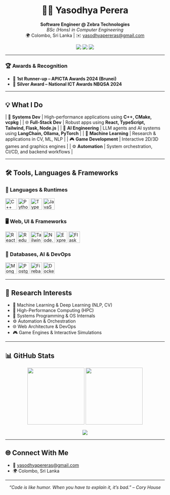 <h1 align="center">👩‍💻 Yasodhya Perera</h1>
<p align="center">
  <b>Software Engineer @ Zebra Technologies</b><br>
  <i>BSc (Hons) in Computer Engineering</i><br>
  🌍 Colombo, Sri Lanka | ✉️ <a href="mailto:yasodhyapereras@gmail.com">yasodhyapereras@gmail.com</a>
</p>

<p align="center">
  <a href="mailto:yasodhyapereras@gmail.com"><img src="https://img.shields.io/badge/email-yasodhyapereras@gmail.com-red?style=flat-square&logo=gmail"></a>
  <img src="https://img.shields.io/badge/location-Colombo,%20Sri%20Lanka-blue?style=flat-square&logo=googlemaps" />
  <img src="https://komarev.com/ghpvc/?username=yasodhyassp30&color=green" />
</p>

---

### 🏆 Awards & Recognition

- 🥈 **1st Runner-up – APICTA Awards 2024 (Brunei)**
- 🥈 **Silver Award – National ICT Awards NBQSA 2024**

---

## 💡 What I Do
| 🔧 **Systems Dev**      | High-performance applications using **C++, CMake, vcpkg** |
| 🌐 **Full-Stack Dev**   | Robust apps using **React, TypeScript, Tailwind, Flask, Node.js** |
| 🧠 **AI Engineering**   | LLM agents and AI systems using **LangChain, Ollama, PyTorch** |
| 🧪 **Machine Learning** | Research & applications in CV, ML, NLP |
| 🎮 **Game Development** | Interactive 2D/3D games and graphics engines |
| ⚙️ **Automation**        | System orchestration, CI/CD, and backend workflows |

---

## 🛠️ Tools, Languages & Frameworks

### 🚀 Languages & Runtimes
<p align="left">
  <img src="https://raw.githubusercontent.com/danielcranney/readme-generator/main/public/icons/skills/cplusplus-colored.svg" width="36" height="36" alt="C++" />
  <img src="https://raw.githubusercontent.com/danielcranney/readme-generator/main/public/icons/skills/python-colored.svg" width="36" height="36" alt="Python" />
  <img src="https://raw.githubusercontent.com/danielcranney/readme-generator/main/public/icons/skills/typescript-colored.svg" width="36" height="36" alt="TypeScript" />
  <img src="https://raw.githubusercontent.com/danielcranney/readme-generator/main/public/icons/skills/javascript-colored.svg" width="36" height="36" alt="JavaScript" />
</p>

### 🖥️ Web, UI & Frameworks
<p align="left">
  <img src="https://raw.githubusercontent.com/danielcranney/readme-generator/main/public/icons/skills/react-colored.svg" width="36" height="36" alt="React" />
  <img src="https://raw.githubusercontent.com/danielcranney/readme-generator/main/public/icons/skills/redux-colored.svg" width="36" height="36" alt="Redux" />
  <img src="https://raw.githubusercontent.com/danielcranney/readme-generator/main/public/icons/skills/tailwindcss-colored.svg" width="36" height="36" alt="Tailwind CSS" />
  <img src="https://raw.githubusercontent.com/danielcranney/readme-generator/main/public/icons/skills/nodejs-colored.svg" width="36" height="36" alt="Node.js" />
  <img src="https://raw.githubusercontent.com/danielcranney/readme-generator/main/public/icons/skills/express-colored.svg" width="36" height="36" alt="Express" />
  <img src="https://raw.githubusercontent.com/danielcranney/readme-generator/main/public/icons/skills/flask-colored.svg" width="36" height="36" alt="Flask" />
</p>

### 🧠 Databases, AI & DevOps
<p align="left">
  <img src="https://raw.githubusercontent.com/danielcranney/readme-generator/main/public/icons/skills/mongodb-colored.svg" width="36" height="36" alt="MongoDB" />
  <img src="https://raw.githubusercontent.com/danielcranney/readme-generator/main/public/icons/skills/postgresql-colored.svg" width="36" height="36" alt="PostgreSQL" />
  <img src="https://raw.githubusercontent.com/danielcranney/readme-generator/main/public/icons/skills/firebase-colored.svg" width="36" height="36" alt="Firebase" />
  <img src="https://cdn.jsdelivr.net/gh/devicons/devicon/icons/docker/docker-original.svg" width="36" height="36" alt="Docker" />
</p>

---

## 🔬 Research Interests

- 🧠 Machine Learning & Deep Learning (NLP, CV)
- 🧬 High-Performance Computing (HPC)
- 🧩 Systems Programming & OS Internals
- ⚙️ Automation & Orchestration
- 🌐 Web Architecture & DevOps
- 🎮 Game Engines & Interactive Simulations

---

## 📊 GitHub Stats

<p align="center">
  <img height="180em" src="https://github-readme-stats.vercel.app/api?username=yasodhyassp30&show_icons=true&count_private=true&theme=darcula&hide_border=true&hide=issues&bg_color=00000000" />
  <img height="180em" src="https://github-readme-stats.vercel.app/api/top-langs/?username=yasodhyassp30&layout=compact&hide_border=true&theme=darcula&bg_color=00000000&langs_count=8&hide=jupyter%20notebook,tex,php" />
</p>

<p align="center">
  <img src="https://github-readme-streak-stats.herokuapp.com?user=yasodhyassp30&theme=darcula&hide_border=true&background=FFFFFF00" />
</p>

---

## 🌐 Connect With Me

- 📧 [yasodhyapereras@gmail.com](mailto:yasodhyapereras@gmail.com)
- 🌍 Colombo, Sri Lanka

---

<p align="center"><i>“Code is like humor. When you have to explain it, it’s bad.” – Cory House</i></p>
